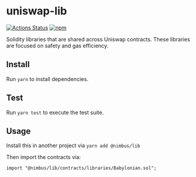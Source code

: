 # uniswap-lib

[![Actions Status](https://github.com/Uniswap/uniswap-lib/workflows/CI/badge.svg)](https://github.com/Uniswap/uniswap-lib/actions)
[![npm](https://img.shields.io/npm/v/@nimbus/lib)](https://unpkg.com/@nimbus/lib@latest/)

Solidity libraries that are shared across Uniswap contracts. These libraries are focused on safety and gas efficiency.

## Install

Run `yarn` to install dependencies.

## Test

Run `yarn test` to execute the test suite.

## Usage

Install this in another project via `yarn add @nimbus/lib` 

Then import the contracts via:

```solidity
import "@nimbus/lib/contracts/libraries/Babylonian.sol"; 
```
